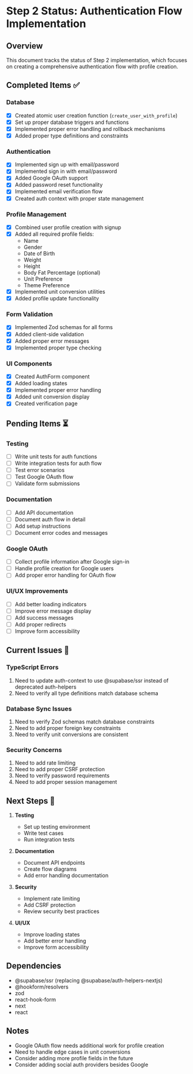 # Step 2 Status: Authentication Flow Implementation

## Overview
This document tracks the status of Step 2 implementation, which focuses on creating a comprehensive authentication flow with profile creation.

## Completed Items ✅

### Database
- [x] Created atomic user creation function (`create_user_with_profile`)
- [x] Set up proper database triggers and functions
- [x] Implemented proper error handling and rollback mechanisms
- [x] Added proper type definitions and constraints

### Authentication
- [x] Implemented sign up with email/password
- [x] Implemented sign in with email/password
- [x] Added Google OAuth support
- [x] Added password reset functionality
- [x] Implemented email verification flow
- [x] Created auth context with proper state management

### Profile Management
- [x] Combined user profile creation with signup
- [x] Added all required profile fields:
  - Name
  - Gender
  - Date of Birth
  - Weight
  - Height
  - Body Fat Percentage (optional)
  - Unit Preference
  - Theme Preference
- [x] Implemented unit conversion utilities
- [x] Added profile update functionality

### Form Validation
- [x] Implemented Zod schemas for all forms
- [x] Added client-side validation
- [x] Added proper error messages
- [x] Implemented proper type checking

### UI Components
- [x] Created AuthForm component
- [x] Added loading states
- [x] Implemented proper error handling
- [x] Added unit conversion display
- [x] Created verification page

## Pending Items ⏳

### Testing
- [ ] Write unit tests for auth functions
- [ ] Write integration tests for auth flow
- [ ] Test error scenarios
- [ ] Test Google OAuth flow
- [ ] Validate form submissions

### Documentation
- [ ] Add API documentation
- [ ] Document auth flow in detail
- [ ] Add setup instructions
- [ ] Document error codes and messages

### Google OAuth
- [ ] Collect profile information after Google sign-in
- [ ] Handle profile creation for Google users
- [ ] Add proper error handling for OAuth flow

### UI/UX Improvements
- [ ] Add better loading indicators
- [ ] Improve error message display
- [ ] Add success messages
- [ ] Add proper redirects
- [ ] Improve form accessibility

## Current Issues 🚨

### TypeScript Errors
1. Need to update auth-context to use @supabase/ssr instead of deprecated auth-helpers
2. Need to verify all type definitions match database schema

### Database Sync Issues
1. Need to verify Zod schemas match database constraints
2. Need to add proper foreign key constraints
3. Need to verify unit conversions are consistent

### Security Concerns
1. Need to add rate limiting
2. Need to add proper CSRF protection
3. Need to verify password requirements
4. Need to add proper session management

## Next Steps 🎯

1. **Testing**
   - Set up testing environment
   - Write test cases
   - Run integration tests

2. **Documentation**
   - Document API endpoints
   - Create flow diagrams
   - Add error handling documentation

3. **Security**
   - Implement rate limiting
   - Add CSRF protection
   - Review security best practices

4. **UI/UX**
   - Improve loading states
   - Add better error handling
   - Improve form accessibility

## Dependencies
- @supabase/ssr (replacing @supabase/auth-helpers-nextjs)
- @hookform/resolvers
- zod
- react-hook-form
- next
- react

## Notes
- Google OAuth flow needs additional work for profile creation
- Need to handle edge cases in unit conversions
- Consider adding more profile fields in the future
- Consider adding social auth providers besides Google
